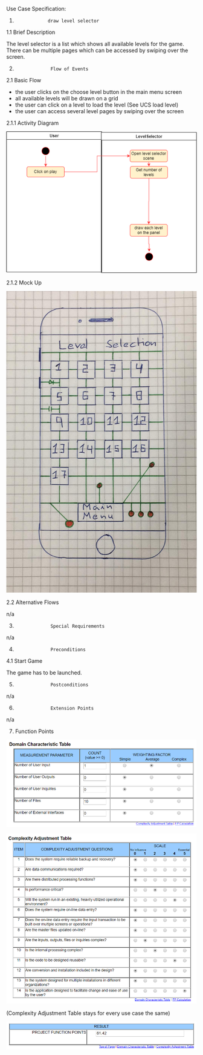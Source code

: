 

<Project LogicGame>

Use Case Specification: <Use-Case draw level selector>


1.                 draw level selector


1.1               Brief Description

The level selector is a list which shows all available levels for the game.
There can be multiple pages which can be accessed by swiping over the screen. 

2.                  Flow of Events

2.1               Basic Flow
* the user clicks on the choose level button in the main menu screen
* all available levels will be drawn on a grid
* the user can click on a level to load the level (See UCS load level)
* the user can access several level pages by swiping over the screen

2.1.1 Activity Diagram

![](activity%20diagram%20draw%20level%20selector.png)

2.1.2 Mock Up

![](mock%20up%20select%20level.jpg)

2.2               Alternative Flows

n/a

3.                  Special Requirements

n/a
 

4.                  Preconditions


4.1             Start Game  
 
The game has to be launched. 

5.                  Postconditions

n/a

6.                  Extension Points

n/a

7. Function Points

![](FP%20for%20UC%20draw%20level%20selector.png)


![](FP%20for%20entire%20Project.png)

(Complexity Adjustment Table stays for every use case the same) 

![](Result%20FP%20for%20UC%20draw%20level%20selector.png)